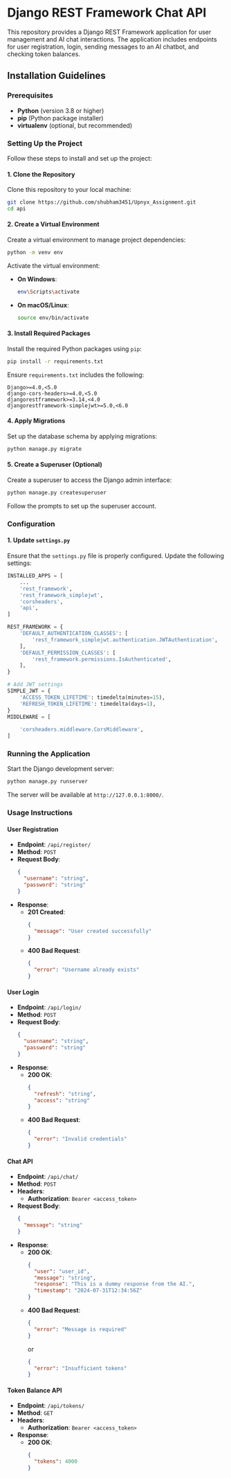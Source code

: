 # Django REST Framework Chat API

This repository provides a Django REST Framework application for user management and AI chat interactions. The application includes endpoints for user registration, login, sending messages to an AI chatbot, and checking token balances.

## Installation Guidelines

### Prerequisites

- **Python** (version 3.8 or higher)
- **pip** (Python package installer)
- **virtualenv** (optional, but recommended)

### Setting Up the Project

Follow these steps to install and set up the project:

#### 1. Clone the Repository

Clone this repository to your local machine:

```bash
git clone https://github.com/shubham3451/Upnyx_Assignment.git
cd api
```

#### 2. Create a Virtual Environment

Create a virtual environment to manage project dependencies:

```bash
python -m venv env
```

Activate the virtual environment:

- **On Windows**:
  ```bash
  env\Scripts\activate
  ```

- **On macOS/Linux**:
  ```bash
  source env/bin/activate
  ```

#### 3. Install Required Packages

Install the required Python packages using `pip`:

```bash
pip install -r requirements.txt
```

Ensure `requirements.txt` includes the following:

```
Django>=4.0,<5.0
django-cors-headers>=4.0,<5.0
djangorestframework>=3.14,<4.0
djangorestframework-simplejwt>=5.0,<6.0
```

#### 4. Apply Migrations

Set up the database schema by applying migrations:

```bash
python manage.py migrate
```

#### 5. Create a Superuser (Optional)

Create a superuser to access the Django admin interface:

```bash
python manage.py createsuperuser
```

Follow the prompts to set up the superuser account.

### Configuration

#### 1. Update `settings.py`

Ensure that the `settings.py` file is properly configured. Update the following settings:

```python
INSTALLED_APPS = [
    ...
    'rest_framework',
    'rest_framework_simplejwt',
    'corsheaders',
    'api',
]

REST_FRAMEWORK = {
    'DEFAULT_AUTHENTICATION_CLASSES': [
        'rest_framework_simplejwt.authentication.JWTAuthentication',
    ],
    'DEFAULT_PERMISSION_CLASSES': [
        'rest_framework.permissions.IsAuthenticated',
    ],
}

# Add JWT settings
SIMPLE_JWT = {
    'ACCESS_TOKEN_LIFETIME': timedelta(minutes=15),
    'REFRESH_TOKEN_LIFETIME': timedelta(days=1),
}
MIDDLEWARE = [
  
    'corsheaders.middleware.CorsMiddleware',
]
```


### Running the Application

Start the Django development server:

```bash
python manage.py runserver
```

The server will be available at `http://127.0.0.1:8000/`.

### Usage Instructions

#### User Registration

- **Endpoint**: `/api/register/`
- **Method**: `POST`
- **Request Body**:
  ```json
  {
    "username": "string",
    "password": "string"
  }
  ```
- **Response**:
  - **201 Created**:
    ```json
    {
      "message": "User created successfully"
    }
    ```
  - **400 Bad Request**:
    ```json
    {
      "error": "Username already exists"
    }
    ```

#### User Login

- **Endpoint**: `/api/login/`
- **Method**: `POST`
- **Request Body**:
  ```json
  {
    "username": "string",
    "password": "string"
  }
  ```
- **Response**:
  - **200 OK**:
    ```json
    {
      "refresh": "string",
      "access": "string"
    }
    ```
  - **400 Bad Request**:
    ```json
    {
      "error": "Invalid credentials"
    }
    ```

#### Chat API

- **Endpoint**: `/api/chat/`
- **Method**: `POST`
- **Headers**:
  - **Authorization**: `Bearer <access_token>`
- **Request Body**:
  ```json
  {
    "message": "string"
  }
  ```
- **Response**:
  - **200 OK**:
    ```json
    {
      "user": "user_id",
      "message": "string",
      "response": "This is a dummy response from the AI.",
      "timestamp": "2024-07-31T12:34:56Z"
    }
    ```
  - **400 Bad Request**:
    ```json
    {
      "error": "Message is required"
    }
    ```
    or
    ```json
    {
      "error": "Insufficient tokens"
    }
    ```

#### Token Balance API

- **Endpoint**: `/api/tokens/`
- **Method**: `GET`
- **Headers**:
  - **Authorization**: `Bearer <access_token>`
- **Response**:
  - **200 OK**:
    ```json
    {
      "tokens": 4000
    }
    ```


